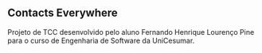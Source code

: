 ## Contacts Everywhere

Projeto de TCC desenvolvido pelo aluno Fernando Henrique Lourenço Pine para o curso de Engenharia de Software da UniCesumar.
